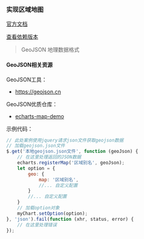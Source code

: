 ### 实现区域地图

[官方文档](https://echarts.apache.org/zh/index.html)

[查看依赖版本](https://www.npmjs.com/package/echarts)

> GeoJSON 地理数据格式

#### GeoJSON相关资源

GeoJSON工具：
- https://geojson.cn

GeoJSON优质仓库：
- [echarts-map-demo](https://github.com/TangSY/echarts-map-demo)

示例代码：
```javascript
// 此处案例使用jquery请求json文件获取geojson数据
// 加载geojson.json文件
$.get('本地geojson.json文件', function (geoJson) {
    // 在这里处理返回的JSON数据
    echarts.registerMap('区域别名', geoJson);
    let option = {
        geo: {
            map: '区域别名',
            //... 自定义配置
        }
        //... 自定义配置
    }
    // 加载option对象
    myChart.setOption(option);
}, 'json').fail(function (xhr, status, error) {
    // 在这里处理错误
});
```